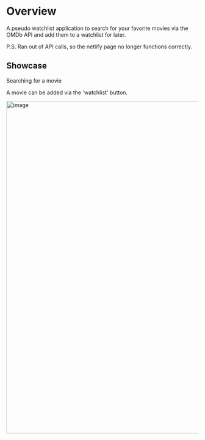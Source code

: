 <h1>Overview</h1>

<p>A pseudo watchlist application to search for your favorite movies via the OMDb API and add them  to a watchlist for later.</p>

<p>P.S. Ran out of API calls, so the netlify page no longer functions correctly.</p>

<h2>Showcase</h2>

<caption>Searching for a movie</caption>
<p>A movie can be added via the 'watchlist' button.</p>
<img width="753" height="869" alt="image" src="https://github.com/user-attachments/assets/9bad9dfb-0b91-462c-acff-776380bdaa3e" />
